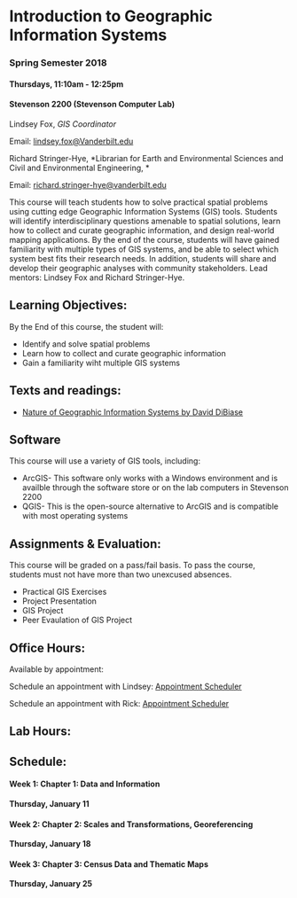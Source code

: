 # Introduction to Geographic Information Systems   
### Spring Semester 2018
#### Thursdays, 11:10am - 12:25pm
#### Stevenson 2200 (Stevenson  Computer Lab)

Lindsey Fox, *GIS Coordinator*

Email:  lindsey.fox@Vanderbilt.edu

Richard Stringer-Hye, *Librarian for Earth and Environmental Sciences and Civil and Environmental Engineering, *

Email:  richard.stringer-hye@vanderbilt.edu

This course will teach students how to solve practical spatial problems using cutting edge Geographic Information Systems (GIS) tools. Students will identify interdisciplinary questions amenable to spatial solutions, learn how to collect and curate geographic information, and design real-world mapping applications. By the end of the course, students will have gained familiarity with multiple types of GIS systems, and be able to select which system best fits their research needs. In addition, students will share and develop their geographic analyses with community stakeholders.  Lead mentors: Lindsey Fox and Richard Stringer-Hye.


## Learning Objectives:

By the End of this course, the student will:

* Identify and solve spatial problems
* Learn how to collect and curate geographic information
* Gain a familiarity wiht multiple GIS systems

## Texts and readings:

* [Nature of Geographic Information Systems by David DiBiase](http://open.umn.edu/opentextbooks/BookDetail.aspx?bookId=428)  

## Software

This course will use a variety of GIS tools, including:  

* ArcGIS- This software only works with a Windows environment and is availble through the software store or on the lab computers in Stevenson 2200
* QGIS-  This is the open-source alternative to ArcGIS and is compatible with most operating systems

## Assignments & Evaluation:

This course will be graded on a pass/fail basis. To pass the course, students must not have more than two unexcused absences. 

* Practical GIS Exercises
* Project Presentation 
* GIS Project 
* Peer Evaulation of GIS Project 

## Office Hours:

Available by appointment:  

Schedule an appointment with Lindsey: [Appointment Scheduler](http://calendar.library.vanderbilt.edu/appointment/9471)

Schedule an appointment with Rick: [Appointment Scheduler](http://calendar.library.vanderbilt.edu/appointment/8737)

## Lab Hours:



## Schedule:

#### Week 1:  Chapter 1: Data and Information

**Thursday, January 11** 

#### Week 2:  Chapter 2: Scales and Transformations, Georeferencing

**Thursday, January 18** 

#### Week 3:  Chapter 3: Census Data and Thematic Maps

**Thursday, January 25** 
 
